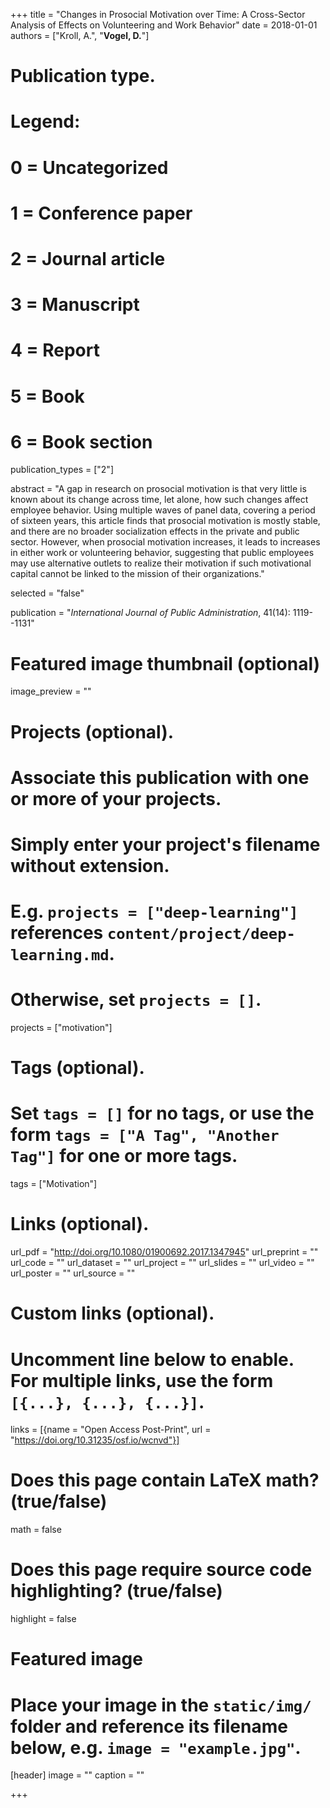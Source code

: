 +++
title = "Changes in Prosocial Motivation over Time: A Cross-Sector Analysis of Effects on Volunteering and Work Behavior"
date = 2018-01-01
authors = ["Kroll, A.", "**Vogel, D.**"]

# Publication type.
# Legend:
# 0 = Uncategorized
# 1 = Conference paper
# 2 = Journal article
# 3 = Manuscript
# 4 = Report
# 5 = Book
# 6 = Book section
publication_types = ["2"]

abstract = "A gap in research on prosocial motivation is that very little is known about its change across time, let alone, how such changes affect employee behavior. Using multiple waves of panel data, covering a period of sixteen years, this article finds that prosocial motivation is mostly stable, and there are no broader socialization effects in the private and public sector. However, when prosocial motivation increases, it leads to increases in either work or volunteering behavior, suggesting that public employees may use alternative outlets to realize their motivation if such motivational capital cannot be linked to the mission of their organizations."

selected = "false"

publication = "*International Journal of Public Administration*, 41(14): 1119--1131"

# Featured image thumbnail (optional)
image_preview = ""


# Projects (optional).
#   Associate this publication with one or more of your projects.
#   Simply enter your project's filename without extension.
#   E.g. `projects = ["deep-learning"]` references `content/project/deep-learning.md`.
#   Otherwise, set `projects = []`.
projects = ["motivation"]

# Tags (optional).
#   Set `tags = []` for no tags, or use the form `tags = ["A Tag", "Another Tag"]` for one or more tags.
tags = ["Motivation"]

# Links (optional).
url_pdf = "http://doi.org/10.1080/01900692.2017.1347945"
url_preprint = ""
url_code = ""
url_dataset = ""
url_project = ""
url_slides = ""
url_video = ""
url_poster = ""
url_source = ""

# Custom links (optional).
#   Uncomment line below to enable. For multiple links, use the form `[{...}, {...}, {...}]`.
links = [{name = "Open Access Post-Print", url = "https://doi.org/10.31235/osf.io/wcnvd"}]

# Does this page contain LaTeX math? (true/false)
math = false

# Does this page require source code highlighting? (true/false)
highlight = false

# Featured image
# Place your image in the `static/img/` folder and reference its filename below, e.g. `image = "example.jpg"`.
[header]
image = ""
caption = ""

+++

